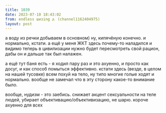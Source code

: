 ```yaml
---
title: 1039
date: 2023-07-10 18:43:02
from: endless шизing ⍼ (channel1162404975)
layout: post
---
```


а воду из речки добываем в основном) ну, кипячёную конечно. и нормально, кстати.
а ещё у меня ЖКТ здесь почему-то наладился и видимо теперь в цивилизации нужно будет пересмотреть свой рацион, дабы он и дальше так был налажен.

а ещё тут баня есть - я ходил пару раз и это ахуенно, и просто как досуг, и как способ помыться эффективно. кстати здесь (везде, в целом на нашей тусовке) всем похуй на тело, ну типо многие голые ходят и нормально. вообще не замечал что в эту сторону какое-то внимание было.


вообще, нудизм - это заебись. снижает акцент сексуальности на теле людей, убирает объективацию/объективизацию, не шарю. короче ахуенно для всех
